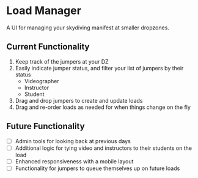 # Load Manager

A UI for managing your skydiving manifest at smaller dropzones. 

## Current Functionality

1. Keep track of the jumpers at your DZ
2. Easily indicate jumper status, and filter your list of jumpers by their status
   * Videographer
   * Instructor
   * Student
3. Drag and drop jumpers to create and update loads
4. Drag and re-order loads as needed for when things change on the fly

## Future Functionality

- [ ] Admin tools for looking back at previous days
- [ ] Additional logic for tying video and instructors to their students on the load
- [ ] Enhanced responsiveness with a mobile layout
- [ ] Functionality for jumpers to queue themselves up on future loads
